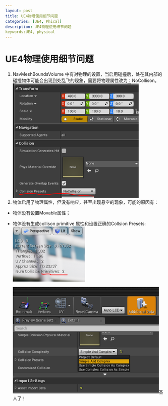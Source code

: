 ```yaml
---
layout: post
title: UE4物理使用细节问题
categories: [UE4, Phical]
description: UE4物理使用细节问题
keywords:UE4, physical  
---
```


# UE4物理使用细节问题


1. NavMeshBoundsVolume 中有对物理的设置，当启用碰撞后，处在其内部的碰撞物体可能会出现到处乱飞的现象，需要将物理属性改为：NoCollison。
![](https://github.com/longlongwaytogo/WorkDocs/blob/master/Unreal_Engine/res/physical_1.png)  
2. 物体启用了物理属性，但没有响应，甚至出现悬空的现象，可能的原因有：
- 物体没有设置Movable属性；
- 物体没有生成collison primitive 属性和设置正确的Collsion Presets:  
	![](https://github.com/longlongwaytogo/WorkDocs/blob/master/Unreal_Engine/res/physical_2.png) 
  
	![](https://github.com/longlongwaytogo/WorkDocs/blob/master/Unreal_Engine/res/physical_3.png)圣人了！